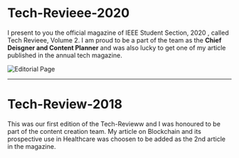 # Tech-Revieee-2020

I present to you the official magazine of IEEE Student Section, 2020 , called Tech Revieee, Volume 2.
I am proud to be a part of the team as the **__Chief Deisgner and Content Planner__** and was also lucky to get one of my article published in the annual tech magazine.

![Editorial Page](https://github.com/Jash-2000/Tech-Revieee-2020/blob/master/Final%20Design/Page_1.jpg)

---

# Tech-Review-2018

This was our first edition of the Tech-Revieww and I was honoured to be part of the content creation team. My article on Blockchain and its prospective use in Healthcare was choosen to be added as the 2nd article in the magazine. 
